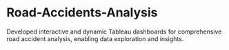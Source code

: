 # Road-Accidents-Analysis
Developed interactive and dynamic Tableau dashboards for comprehensive road accident analysis, enabling data exploration and insights.

